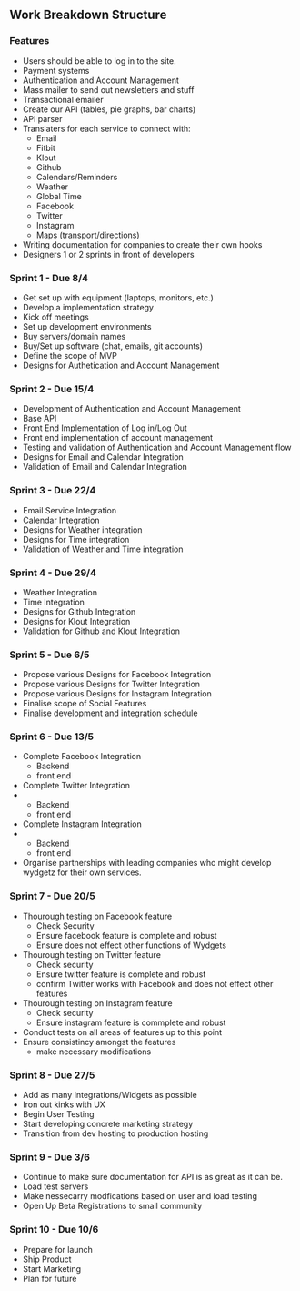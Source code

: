 ## Work Breakdown Structure

### Features
* Users should be able to log in to the site.
* Payment systems 
* Authentication and Account Management
* Mass mailer to send out newsletters and stuff
* Transactional emailer
* Create our API (tables, pie graphs, bar charts)
* API parser
* Translaters for each service to connect with:
	* Email
	* Fitbit
	* Klout
	* Github
	* Calendars/Reminders
	* Weather
	* Global Time
	* Facebook
	* Twitter
	* Instagram
	* Maps (transport/directions)	
* Writing documentation for companies to create their own hooks
* Designers 1 or 2 sprints in front of developers

### Sprint 1 - Due 8/4
* Get set up with equipment (laptops, monitors, etc.)
* Develop a implementation strategy
* Kick off meetings
* Set up development environments
* Buy servers/domain names
* Buy/Set up software (chat, emails, git accounts)
* Define the scope of MVP
* Designs for Authetication and Account Management

### Sprint 2 - Due 15/4
* Development of Authentication and Account Management
* Base API
* Front End Implementation of Log in/Log Out
* Front end implementation of account management
* Testing and validation of Authentication and Account Management flow
* Designs for Email and Calendar Integration
* Validation of Email and Calendar Integration

### Sprint 3 - Due 22/4
* Email Service Integration
* Calendar Integration
* Designs for Weather integration
* Designs for Time integration
* Validation of Weather and Time integration

### Sprint 4 - Due 29/4
* Weather Integration
* Time Integration
* Designs for Github Integration
* Designs for Klout Integration
* Validation for Github and Klout Integration

### Sprint 5 - Due 6/5
* Propose various Designs for Facebook Integration
* Propose various Designs for Twitter Integration
* Propose various Designs for Instagram Integration
* Finalise scope of Social Features
* Finalise development and integration schedule


### Sprint 6 - Due 13/5
* Complete Facebook Integration
	* Backend 
	* front end 
* Complete Twitter Integration
* 	* Backend 
	* front end 
* Complete Instagram Integration
* 	* Backend 
	* front end 
* Organise partnerships with leading companies who might develop wydgetz for their own services.



### Sprint 7 - Due 20/5
* Thourough testing on Facebook feature
	* Check Security
	* Ensure facebook feature is complete and robust
	* Ensure does not effect other functions of Wydgets
* Thourough testing on Twitter feature
	* Check security
	* Ensure twitter feature is complete and robust
	* confirm Twitter works with Facebook and does not effect other features
* Thourough testing on Instagram feature
	* Check security
	* Ensure instagram feature is commplete and robust
* Conduct tests on all areas of features up to this point
* Ensure consistincy amongst the features
	* make necessary modifications



### Sprint 8 - Due 27/5
* Add as many Integrations/Widgets as possible
* Iron out kinks with UX
* Begin User Testing
* Start developing concrete marketing strategy
* Transition from dev hosting to production hosting

### Sprint 9 - Due 3/6
* Continue to make sure documentation for API is as great as it can be.
* Load test servers
* Make nessecarry modfications based on user and load testing
* Open Up Beta Registrations to small community

### Sprint 10 - Due 10/6
* Prepare for launch
* Ship Product
* Start Marketing
* Plan for future
